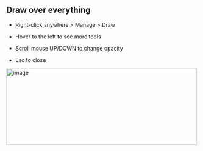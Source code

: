 ## Draw over everything

- Right-click anywhere > Manage > Draw
  
- Hover to the left to see more tools
  
- Scroll mouse UP/DOWN to change opacity
  
- Esc to close
  
  
<img width="500" height="200" alt="image" src="https://github.com/user-attachments/assets/284444fc-2bba-45e5-beba-b4683db8ab46" />
